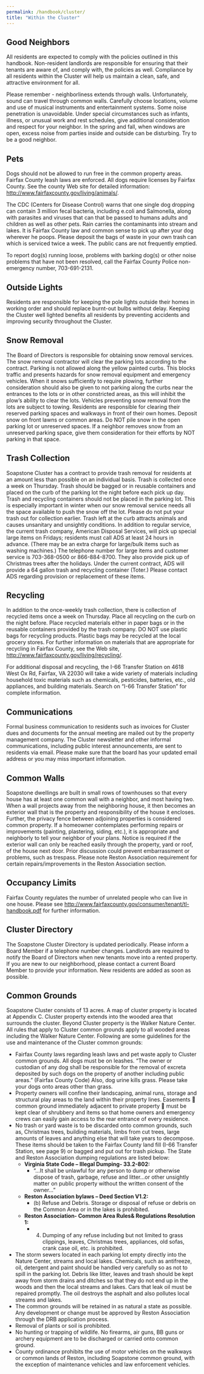 ```yaml
---
permalink: /handbook/cluster/
title: "Within the Cluster"
---
```


## Good Neighbors
All residents are expected to comply with the policies outlined in this handbook.  Non-resident landlords are responsible for ensuring that their tenants are aware of, and comply with, the policies as well. Compliance by all residents within the Cluster will help us maintain a clean, safe, and attractive environment for all.  

Please remember - neighborliness extends through walls. Unfortunately, sound can travel through common walls. Carefully choose locations, volume and use of musical instruments and entertainment systems. Some noise penetration is unavoidable. Under special circumstances such as infants, illness, or unusual work and rest schedules, give additional consideration and respect for your neighbor. In the spring and fall, when windows are open, excess noise from parties inside and outside can be disturbing. Try to be a good neighbor.

## Pets
Dogs should not be allowed to run free in the common property areas. Fairfax County leash laws are enforced. All dogs require licenses by Fairfax County. See the county Web site for detailed information: http://www.fairfaxcounty.gov/living/animals/.

The CDC (Centers for Disease Control) warns that one single dog dropping can contain 3 million fecal bacteria, including e.coli and Salmonella, along with parasites and viruses that can that be passed to humans adults and children as well as other pets. Rain carries the contaminants into stream and lakes. It is Fairfax County law and common sense to pick up after your dog wherever he poops. Please deposit the bags of waste in your own trash can which is serviced twice a week. The public cans are not frequently emptied. 

To report dog(s) running loose, problems with barking dog(s) or other noise problems that have not been resolved, call the Fairfax County Police non-emergency number, 703-691-2131.

## Outside Lights  

Residents are responsible for keeping the pole lights outside their homes in working order and should replace burnt-out bulbs without delay. Keeping the Cluster well lighted benefits all residents by preventing accidents and improving security throughout the Cluster.

 
## Snow Removal  
The Board of Directors is responsible for obtaining snow removal services. The snow removal contractor will clear the parking lots according to the contract. Parking is not allowed along the yellow painted curbs. This blocks traffic and presents hazards for snow removal equipment and emergency vehicles. When it snows sufficiently to require plowing, further consideration should also be given to not parking along the curbs near the entrances to the lots or in other constricted areas, as this will inhibit the plow’s ability to clear the lots. Vehicles preventing snow removal from the lots are subject to towing. Residents are responsible for clearing their reserved parking spaces and walkways in front of their own homes. Deposit snow on front lawns or common areas. Do NOT pile snow in the open parking lot or unreserved spaces. If a neighbor removes snow from an unreserved parking space, give them consideration for their efforts by NOT parking in that space. 

## Trash Collection
Soapstone Cluster has a contract to provide trash removal for residents at an amount less than possible on an individual basis. Trash is collected once a week on Thursday. Trash should be bagged or in reusable containers and placed on the curb of the parking lot the night before each pick up day. Trash and recycling containers should not be placed in the parking lot.  This is especially important in winter when our snow removal service needs all the space available to push the snow off the lot. Please do not put your trash out for collection earlier. Trash left at the curb attracts animals and causes unsanitary and unsightly conditions.
In addition to regular service, the current trash company, American Disposal Services, will pick up special large items on Fridays; residents must call ADS at least 24 hours in advance. (There may be an extra charge for large/bulk items such as washing machines.) The telephone number for large items and customer service is 703-368-0500 or 866-884-8700. They also provide pick up of Christmas trees after the holidays.
Under the current contract, ADS will provide a 64 gallon trash and recycling container (Toter.)  Please contact ADS regarding provision or replacement of these items. 

## Recycling 
In addition to the once-weekly trash collection, there is collection of recycled items once a week on Thursday. Place all recycling on the curb on the night before. Place recycled materials either in paper bags or in the reusable containers provided by the trash company. DO NOT use plastic bags for recycling products. Plastic bags may be recycled at the local grocery stores. For further information on materials that are appropriate for recycling in Fairfax County, see the Web site, http://www.fairfaxcounty.gov/living/recycling/.

For additional disposal and recycling, the I-66 Transfer Station on 4618 West Ox Rd, Fairfax, VA 22030 will take a wide variety of materials including household toxic materials such as chemicals, pesticides, batteries, etc., old appliances, and building materials. Search on “I-66 Transfer Station” for complete information.

## Communications
Formal business communication to residents such as invoices for Cluster dues and documents for the annual meeting are mailed out by the property management company. The Cluster newsletter and other informal communications, including public interest announcements, are sent to residents via email. Please make sure that the board has your updated email address or you may miss important information. 

## Common Walls
Soapstone dwellings are built in small rows of townhouses so that every house has at least one common wall with a neighbor, and most having two. When a wall projects away from the neighboring house, it then becomes an exterior wall that is the property and responsibility of the house it encloses. Further, the privacy fence between adjoining properties is considered common property. If a homeowner contemplates performing repairs or improvements (painting, plastering, siding, etc.), it is appropriate and neighborly to tell your neighbor of your plans.  Notice is required if the exterior wall can only be reached easily through the property, yard or roof, of the house next door. Prior discussion could prevent embarrassment or problems, such as trespass. Please note Reston Association requirement for certain repairs/improvements in the Reston Association section.

## Occupancy Limits
Fairfax County regulates the number of unrelated people who can live in one house. Please see http://www.fairfaxcounty.gov/consumer/tenant/tl-handbook.pdf for further information.

## Cluster Directory
The Soapstone Cluster Directory is updated periodically. Please inform a Board Member if a telephone number changes. Landlords are required to notify the Board of Directors when new tenants move into a rented property. If you are new to our neighborhood, please contact a current Board Member to provide your information. New residents are added as soon as possible.

## Common Grounds  

Soapstone Cluster consists of 13 acres. A map of cluster property is located at Appendix C.  Cluster property extends into the wooded area that surrounds the cluster. Beyond Cluster property is the Walker Nature Center. All rules that apply to Cluster common grounds apply to all wooded areas including the Walker Nature Center. Following are some guidelines for the use and maintenance of the Cluster common grounds:

* Fairfax County laws regarding leash laws and pet waste apply to Cluster common grounds.  All dogs must be on leashes. “The owner or custodian of any dog shall be responsible for the removal of excreta deposited by such dogs on the property of another including public areas.” (Fairfax County Code) Also, dog urine kills grass. Please take your dogs onto areas other than grass.  
* Property owners will confine their landscaping, animal runs, storage and structural play areas to the land within their property lines.  Easements  common ground immediately adjacent to private property  must be kept clear of shrubbery and items so that home owners and emergency crews can easily gain access to the rear entrance of every residence.
* No trash or yard waste is to be discarded onto common grounds, such as, Christmas trees, building materials, limbs from cut trees, large amounts of leaves and anything else that will take years to decompose. These items should be taken to the Fairfax County land fill (I-66 Transfer Station, see page 9) or bagged and put out for trash pickup. The State and Reston Association dumping regulations are listed below:
  * **Virginia State Code – Illegal Dumping- 33.2-802:** 
    * “…It shall be unlawful for any person to dump or otherwise dispose of trash, garbage, refuse and litter…or other unsightly matter on public property without the written consent of the owner…”
  * **Reston Association bylaws – Deed Section V1.2:**
    * (b) Refuse and Debris.  Storage or disposal of refuse or debris on the Common Area or in the lakes is prohibited. 
  * **Reston Association- Common Area Rules& Regulations Resolution 1:**
    * 4. Dumping of any refuse including but not limited to grass clippings, leaves, Christmas trees, appliances, old sofas, crank case oil, etc. is prohibited.
* The storm sewers located in each parking lot empty directly into the Nature Center, streams and local lakes. Chemicals, such as antifreeze, oil, detergent and paint should be handled very carefully so as not to spill in the parking lot. Debris like litter, leaves and trash should be kept away from storm drains and ditches so that they do not end up in the woods and then the local streams and lakes. Cars that leak oil must be repaired promptly.  The oil destroys the asphalt and also pollutes local streams and lakes.
* The common grounds will be retained in as natural a state as possible. Any development or change must be approved by Reston Association through the DRB application process.
* Removal of plants or soil is prohibited. 
* No hunting or trapping of wildlife. No firearms, air guns, BB guns or archery equipment are to be discharged or carried onto common ground.
* County ordinance prohibits the use of motor vehicles on the walkways or common lands of Reston, including Soapstone common ground, with the exception of maintenance vehicles and law enforcement vehicles.
